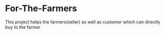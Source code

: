 # For-The-Farmers
This project helps the farmers(seller) as well  as  customer which can directly buy to the farmer 
